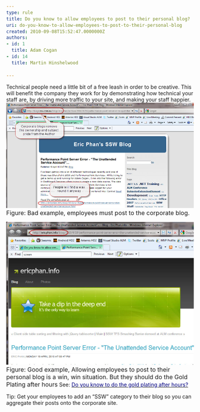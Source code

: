 ```yaml
---
type: rule
title: Do you know to allow employees to post to their personal blog?
uri: do-you-know-to-allow-employees-to-post-to-their-personal-blog
created: 2010-09-08T15:52:47.0000000Z
authors:
- id: 1
  title: Adam Cogan
- id: 14
  title: Martin Hinshelwood

---
```


 Technical people need a little bit of a free leash in order to be creative. This will benefit the company they work for by demonstrating how technical your staff are, by driving more traffic to your site, and making your staff happier. <br> 
![](RulesBloggingCorporateBad.jpg) <font class="ms-rteCustom-FigureBad" size="+0">Figure: Bad example, employees must post to the corporate blog.</font>

![](RulesBloggingCorporateGood.jpg)<font class="ms-rteCustom-FigureGood" size="+0">Figure: Good example, Allowing employees to post to their personal blog is a win, win situation. But they should do the Gold Plating after hours</font>
 See: [<font color="#000080">Do you know to do the gold plating after hours?</font>](/Pages/GoldPlate.aspx "http://sharepoint.ssw.com.au/Standards/Communication/RulesToBetterBlogging/Pages/GoldPlate.aspx")

Tip: Get your employees to add an “SSW” category to their blog so you can aggregate their posts onto the corporate site.

